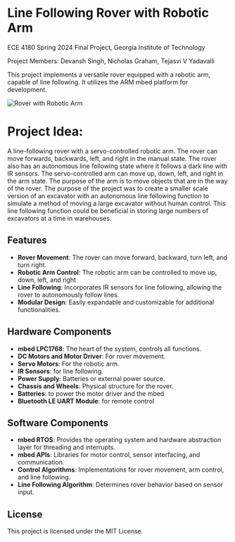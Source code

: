 # Line Following Rover with Robotic Arm
ECE 4180 Spring 2024 Final Project, Georgia Institute of Technology

Project Members: Devansh Singh, Nicholas Graham, Tejasvi V Yadavalli

This project implements a versatile rover equipped with a robotic arm, capable of line following. It utilizes the ARM mbed platform for development.


![Rover with Robotic Arm](rover_with_arm.jpg)

# Project Idea:
A line-following rover with a servo-controlled robotic arm. The rover can move forwards, backwards, left, and right in the manual state. The rover also has an autonomous line following state where it follows a dark line with IR sensors. The servo-controlled arm can move up, down, left, and right in the arm state. The purpose of the arm is to move objects that are in the way of the rover. The purpose of the project was to create a smaller scale version of an excavator with an autonomous line following function to simulate a method of moving a large excavator without human control. This line following function could be beneficial in storing large numbers of excavators at a time in warehouses.


## Features

- **Rover Movement**: The rover can move forward, backward, turn left, and turn right.
- **Robotic Arm Control**: The robotic arm can be controlled to move up, down, left, and right
- **Line Following**: Incorporates IR sensors for line following, allowing the rover to autonomously follow lines.
- **Modular Design**: Easily expandable and customizable for additional functionalities.

## Hardware Components

- **mbed LPC1768**: The heart of the system, controls all functions.
- **DC Motors and Motor Driver**: For rover movement.
- **Servo Motors**: For the robotic arm.
- **IR Sensors**: for line following.
- **Power Supply**: Batteries or external power source.
- **Chassis and Wheels**: Physical structure for the rover.
- **Batteries**: to power the motor driver and the mbed
- **Bluetooth LE UART Module**: for remote control

## Software Components

- **mbed RTOS**: Provides the operating system and hardware abstraction layer for threading and interrupts.
- **mbed APIs**: Libraries for motor control, sensor interfacing, and communication.
- **Control Algorithms**: Implementations for rover movement, arm control, and line following.
- **Line Following Algorithm**: Determines rover behavior based on sensor input.


## License

This project is licensed under the MIT License.
